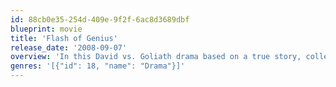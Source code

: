 ```yaml
---
id: 88cb0e35-254d-409e-9f2f-6ac8d3689dbf
blueprint: movie
title: 'Flash of Genius'
release_date: '2008-09-07'
overview: 'In this David vs. Goliath drama based on a true story, college professor Robert Kearns (Greg Kinnear) goes up against the giants of the auto industry when they fail to give him credit for inventing intermittent windshield wipers. Kearns doggedly pursues recognition for his invention, as well as the much-deserved financial rewards for the sake of his wife (Lauren Graham) and six kids.'
genres: '[{"id": 18, "name": "Drama"}]'
---
```

